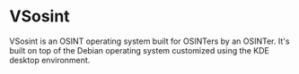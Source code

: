 # VSosint
VSosint is an OSINT operating system built for OSINTers by an OSINTer. It's built on top of the Debian operating system customized using the KDE desktop environment.
